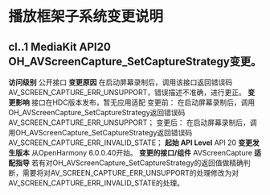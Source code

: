 # 播放框架子系统变更说明
## cl.<playframeworks>.1 MediaKit API20 OH_AVScreenCapture_SetCaptureStrategy变更。
**访问级别**
公开接口
**变更原因**
在启动屏幕录制后，调用该接口返回错误码AV_SCREEN_CAPTURE_ERR_UNSUPPORT，错误描述不准确，进行更正。
**变更影响**
接口在HDC版本发布，暂无应用适配
变更前：
在启动屏幕录制后，调用OH_AVScreenCapture_SetCaptureStrategy返回错误码AV_SCREEN_CAPTURE_ERR_UNSUPPORT；
变更后：
在启动屏幕录制后，调用OH_AVScreenCapture_SetCaptureStrategy返回错误码AV_SCREEN_CAPTURE_ERR_INVALID_STATE；
**起始 API Level**
API 20
**变更发生版本**
从OpenHarmony 6.0.0.40开始。
**变更的接口/组件**
AVScreenCapture
**适配指导**
若有对OH_AVScreenCapture_SetCaptureStrategy的返回值做精确判断，需要将对AV_SCREEN_CAPTURE_ERR_UNSUPPORT的处理修改为对AV_SCREEN_CAPTURE_ERR_INVALID_STATE的处理。